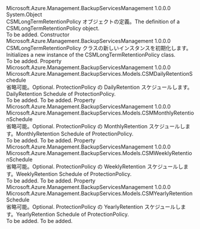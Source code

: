 <Type Name="CSMLongTermRetentionPolicy" FullName="Microsoft.Azure.Management.BackupServices.Models.CSMLongTermRetentionPolicy">
  <TypeSignature Language="C#" Value="public class CSMLongTermRetentionPolicy" />
  <TypeSignature Language="ILAsm" Value=".class public auto ansi beforefieldinit CSMLongTermRetentionPolicy extends System.Object" />
  <TypeSignature Language="DocId" Value="T:Microsoft.Azure.Management.BackupServices.Models.CSMLongTermRetentionPolicy" />
  <TypeSignature Language="VB.NET" Value="Public Class CSMLongTermRetentionPolicy" />
  <TypeSignature Language="F#" Value="type CSMLongTermRetentionPolicy = class" />
  <AssemblyInfo>
    <AssemblyName>Microsoft.Azure.Management.BackupServicesManagement</AssemblyName>
    <AssemblyVersion>1.0.0.0</AssemblyVersion>
  </AssemblyInfo>
  <Base>
    <BaseTypeName>System.Object</BaseTypeName>
  </Base>
  <Interfaces />
  <Docs>
    <summary>
            <span data-ttu-id="8e859-101">CSMLongTermRetentionPolicy オブジェクトの定義。</span><span class="sxs-lookup"><span data-stu-id="8e859-101">The definition of a CSMLongTermRetentionPolicy object.</span></span>
            </summary>
    <remarks>To be added.</remarks>
  </Docs>
  <Members>
    <Member MemberName=".ctor">
      <MemberSignature Language="C#" Value="public CSMLongTermRetentionPolicy ();" />
      <MemberSignature Language="ILAsm" Value=".method public hidebysig specialname rtspecialname instance void .ctor() cil managed" />
      <MemberSignature Language="DocId" Value="M:Microsoft.Azure.Management.BackupServices.Models.CSMLongTermRetentionPolicy.#ctor" />
      <MemberSignature Language="VB.NET" Value="Public Sub New ()" />
      <MemberType>Constructor</MemberType>
      <AssemblyInfo>
        <AssemblyName>Microsoft.Azure.Management.BackupServicesManagement</AssemblyName>
        <AssemblyVersion>1.0.0.0</AssemblyVersion>
      </AssemblyInfo>
      <Parameters />
      <Docs>
        <summary>
            <span data-ttu-id="8e859-102">CSMLongTermRetentionPolicy クラスの新しいインスタンスを初期化します。</span><span class="sxs-lookup"><span data-stu-id="8e859-102">Initializes a new instance of the CSMLongTermRetentionPolicy class.</span></span>
            </summary>
        <remarks>To be added.</remarks>
      </Docs>
    </Member>
    <Member MemberName="DailySchedule">
      <MemberSignature Language="C#" Value="public Microsoft.Azure.Management.BackupServices.Models.CSMDailyRetentionSchedule DailySchedule { get; set; }" />
      <MemberSignature Language="ILAsm" Value=".property instance class Microsoft.Azure.Management.BackupServices.Models.CSMDailyRetentionSchedule DailySchedule" />
      <MemberSignature Language="DocId" Value="P:Microsoft.Azure.Management.BackupServices.Models.CSMLongTermRetentionPolicy.DailySchedule" />
      <MemberSignature Language="VB.NET" Value="Public Property DailySchedule As CSMDailyRetentionSchedule" />
      <MemberSignature Language="F#" Value="member this.DailySchedule : Microsoft.Azure.Management.BackupServices.Models.CSMDailyRetentionSchedule with get, set" Usage="Microsoft.Azure.Management.BackupServices.Models.CSMLongTermRetentionPolicy.DailySchedule" />
      <MemberType>Property</MemberType>
      <AssemblyInfo>
        <AssemblyName>Microsoft.Azure.Management.BackupServicesManagement</AssemblyName>
        <AssemblyVersion>1.0.0.0</AssemblyVersion>
      </AssemblyInfo>
      <ReturnValue>
        <ReturnType>Microsoft.Azure.Management.BackupServices.Models.CSMDailyRetentionSchedule</ReturnType>
      </ReturnValue>
      <Docs>
        <summary>
            <span data-ttu-id="8e859-103">省略可能。</span><span class="sxs-lookup"><span data-stu-id="8e859-103">Optional.</span></span> <span data-ttu-id="8e859-104">ProtectionPolicy の DailyRetention スケジュールします。</span><span class="sxs-lookup"><span data-stu-id="8e859-104">DailyRetention Schedule of ProtectionPolicy.</span></span>
            </summary>
        <value>To be added.</value>
        <remarks>To be added.</remarks>
      </Docs>
    </Member>
    <Member MemberName="MonthlySchedule">
      <MemberSignature Language="C#" Value="public Microsoft.Azure.Management.BackupServices.Models.CSMMonthlyRetentionSchedule MonthlySchedule { get; set; }" />
      <MemberSignature Language="ILAsm" Value=".property instance class Microsoft.Azure.Management.BackupServices.Models.CSMMonthlyRetentionSchedule MonthlySchedule" />
      <MemberSignature Language="DocId" Value="P:Microsoft.Azure.Management.BackupServices.Models.CSMLongTermRetentionPolicy.MonthlySchedule" />
      <MemberSignature Language="VB.NET" Value="Public Property MonthlySchedule As CSMMonthlyRetentionSchedule" />
      <MemberSignature Language="F#" Value="member this.MonthlySchedule : Microsoft.Azure.Management.BackupServices.Models.CSMMonthlyRetentionSchedule with get, set" Usage="Microsoft.Azure.Management.BackupServices.Models.CSMLongTermRetentionPolicy.MonthlySchedule" />
      <MemberType>Property</MemberType>
      <AssemblyInfo>
        <AssemblyName>Microsoft.Azure.Management.BackupServicesManagement</AssemblyName>
        <AssemblyVersion>1.0.0.0</AssemblyVersion>
      </AssemblyInfo>
      <ReturnValue>
        <ReturnType>Microsoft.Azure.Management.BackupServices.Models.CSMMonthlyRetentionSchedule</ReturnType>
      </ReturnValue>
      <Docs>
        <summary>
            <span data-ttu-id="8e859-105">省略可能。</span><span class="sxs-lookup"><span data-stu-id="8e859-105">Optional.</span></span> <span data-ttu-id="8e859-106">ProtectionPolicy の MonthlyRetention スケジュールします。</span><span class="sxs-lookup"><span data-stu-id="8e859-106">MonthlyRetention Schedule of ProtectionPolicy.</span></span>
            </summary>
        <value>To be added.</value>
        <remarks>To be added.</remarks>
      </Docs>
    </Member>
    <Member MemberName="WeeklySchedule">
      <MemberSignature Language="C#" Value="public Microsoft.Azure.Management.BackupServices.Models.CSMWeeklyRetentionSchedule WeeklySchedule { get; set; }" />
      <MemberSignature Language="ILAsm" Value=".property instance class Microsoft.Azure.Management.BackupServices.Models.CSMWeeklyRetentionSchedule WeeklySchedule" />
      <MemberSignature Language="DocId" Value="P:Microsoft.Azure.Management.BackupServices.Models.CSMLongTermRetentionPolicy.WeeklySchedule" />
      <MemberSignature Language="VB.NET" Value="Public Property WeeklySchedule As CSMWeeklyRetentionSchedule" />
      <MemberSignature Language="F#" Value="member this.WeeklySchedule : Microsoft.Azure.Management.BackupServices.Models.CSMWeeklyRetentionSchedule with get, set" Usage="Microsoft.Azure.Management.BackupServices.Models.CSMLongTermRetentionPolicy.WeeklySchedule" />
      <MemberType>Property</MemberType>
      <AssemblyInfo>
        <AssemblyName>Microsoft.Azure.Management.BackupServicesManagement</AssemblyName>
        <AssemblyVersion>1.0.0.0</AssemblyVersion>
      </AssemblyInfo>
      <ReturnValue>
        <ReturnType>Microsoft.Azure.Management.BackupServices.Models.CSMWeeklyRetentionSchedule</ReturnType>
      </ReturnValue>
      <Docs>
        <summary>
            <span data-ttu-id="8e859-107">省略可能。</span><span class="sxs-lookup"><span data-stu-id="8e859-107">Optional.</span></span> <span data-ttu-id="8e859-108">ProtectionPolicy の WeeklyRetention スケジュールします。</span><span class="sxs-lookup"><span data-stu-id="8e859-108">WeeklyRetention Schedule of ProtectionPolicy.</span></span>
            </summary>
        <value>To be added.</value>
        <remarks>To be added.</remarks>
      </Docs>
    </Member>
    <Member MemberName="YearlySchedule">
      <MemberSignature Language="C#" Value="public Microsoft.Azure.Management.BackupServices.Models.CSMYearlyRetentionSchedule YearlySchedule { get; set; }" />
      <MemberSignature Language="ILAsm" Value=".property instance class Microsoft.Azure.Management.BackupServices.Models.CSMYearlyRetentionSchedule YearlySchedule" />
      <MemberSignature Language="DocId" Value="P:Microsoft.Azure.Management.BackupServices.Models.CSMLongTermRetentionPolicy.YearlySchedule" />
      <MemberSignature Language="VB.NET" Value="Public Property YearlySchedule As CSMYearlyRetentionSchedule" />
      <MemberSignature Language="F#" Value="member this.YearlySchedule : Microsoft.Azure.Management.BackupServices.Models.CSMYearlyRetentionSchedule with get, set" Usage="Microsoft.Azure.Management.BackupServices.Models.CSMLongTermRetentionPolicy.YearlySchedule" />
      <MemberType>Property</MemberType>
      <AssemblyInfo>
        <AssemblyName>Microsoft.Azure.Management.BackupServicesManagement</AssemblyName>
        <AssemblyVersion>1.0.0.0</AssemblyVersion>
      </AssemblyInfo>
      <ReturnValue>
        <ReturnType>Microsoft.Azure.Management.BackupServices.Models.CSMYearlyRetentionSchedule</ReturnType>
      </ReturnValue>
      <Docs>
        <summary>
            <span data-ttu-id="8e859-109">省略可能。</span><span class="sxs-lookup"><span data-stu-id="8e859-109">Optional.</span></span> <span data-ttu-id="8e859-110">ProtectionPolicy の YearlyRetention スケジュールします。</span><span class="sxs-lookup"><span data-stu-id="8e859-110">YearlyRetention Schedule of ProtectionPolicy.</span></span>
            </summary>
        <value>To be added.</value>
        <remarks>To be added.</remarks>
      </Docs>
    </Member>
  </Members>
</Type>